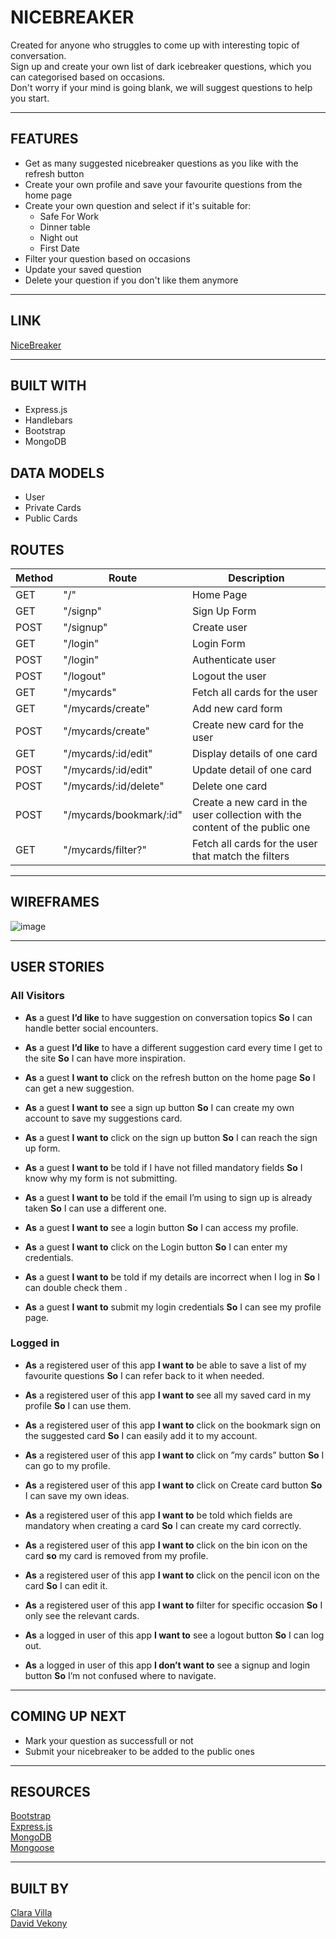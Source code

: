 # NICEBREAKER

Created for anyone who struggles to come up with interesting topic of conversation.  
Sign up and create your own list of dark icebreaker questions, which you can categorised based on occasions.  
Don't worry if your mind is going blank, we will suggest questions to help you start.

---

## FEATURES

- Get as many suggested nicebreaker questions as you like with the refresh button
- Create your own profile and save your favourite questions from the home page
- Create your own question and select if it's suitable for:
  - Safe For Work
  - Dinner table
  - Night out
  - First Date
- Filter your question based on occasions
- Update your saved question
- Delete your question if you don't like them anymore

---

## LINK

[NiceBreaker](https://nicebreaker.herokuapp.com/)

---

## BUILT WITH

- Express.js
- Handlebars
- Bootstrap
- MongoDB

## DATA MODELS

- User
- Private Cards
- Public Cards

## ROUTES

| Method | Route                   | Description                                                                 |
| ------ | ----------------------- | --------------------------------------------------------------------------- |
| GET    | "/"                     | Home Page                                                                   |
| GET    | "/signp"                | Sign Up Form                                                                |
| POST   | "/signup"               | Create user                                                                 |
| GET    | "/login"                | Login Form                                                                  |
| POST   | "/login"                | Authenticate user                                                           |
| POST   | "/logout"               | Logout the user                                                             |
| GET    | "/mycards"              | Fetch all cards for the user                                                |
| GET    | "/mycards/create"       | Add new card form                                                           |
| POST   | "/mycards/create"       | Create new card for the user                                                |
| GET    | "/mycards/:id/edit"     | Display details of one card                                                 |
| POST   | "/mycards/:id/edit"     | Update detail of one card                                                   |
| POST   | "/mycards/:id/delete"   | Delete one card                                                             |
| POST   | "/mycards/bookmark/:id" | Create a new card in the user collection with the content of the public one |
| GET    | "/mycards/filter?"      | Fetch all cards for the user that match the filters                         |

---

## WIREFRAMES

![image](https://user-images.githubusercontent.com/52048170/153452905-a0abd4a0-1000-4e20-9cb6-4d0db6a761e7.png)

---

## USER STORIES

### **All Visitors**

- **As** a guest **I’d like** to have suggestion on conversation topics **So** I can handle better social encounters.

- **As** a guest **I’d like** to have a different suggestion card every time I get to the site **So** I can have more inspiration.

- **As** a guest **I want to** click on the refresh button on the home page **So** I can get a new suggestion.

- **As** a guest **I want to** see a sign up button **So** I can create my own account to save my suggestions card.

- **As** a guest **I want to** click on the sign up button **So** I can reach the sign up form.

- **As** a guest **I want to** be told if I have not filled mandatory fields **So** I know why my form is not submitting.

- **As** a guest **I want to** be told if the email I’m using to sign up is already taken **So** I can use a different one.

- **As** a guest **I want to** see a login button **So** I can access my profile.

- **As** a guest **I want to** click on the Login button **So** I can enter my credentials.

- **As** a guest **I want to** be told if my details are incorrect when I log in **So** I can double check them .

- **As** a guest **I want to** submit my login credentials **So** I can see my profile page.

### **Logged in**

- **As** a registered user of this app **I want to** be able to save a list of my favourite questions **So** I can refer back to it when needed.

- **As** a registered user of this app **I want to** see all my saved card in my profile **So** I can use them.

- **As** a registered user of this app **I want to** click on the bookmark sign on the suggested card **So** I can easily add it to my account.

- **As** a registered user of this app **I want to** click on ”my cards” button **So** I can go to my profile.

- **As** a registered user of this app **I want to** click on Create card button **So** I can save my own ideas.

- **As** a registered user of this app **I want to** be told which fields are mandatory when creating a card **So** I can create my card correctly.

- **As** a registered user of this app **I want to** click on the bin icon on the card **so** my card is removed from my profile.

- **As** a registered user of this app **I want to** click on the pencil icon on the card **So** I can edit it.

- **As** a registered user of this app **I want to** filter for specific occasion **So** I only see the relevant cards.

- **As** a logged in user of this app **I want to** see a logout button **So** I can log out.

- **As** a logged in user of this app **I don’t want to** see a signup and login button **So** I’m not confused where to navigate.

---

## COMING UP NEXT

- Mark your question as successfull or not
- Submit your nicebreaker to be added to the public ones

---

## RESOURCES

[Bootstrap](https://getbootstrap.com/)  
[Express.js](https://expressjs.com/)  
[MongoDB](https://www.mongodb.com/atlas/database)  
[Mongoose](https://mongoosejs.com/)

---

## BUILT BY

[Clara Villa](https://github.com/claravilla)  
[David Vekony](https://github.com/davidvekony)
